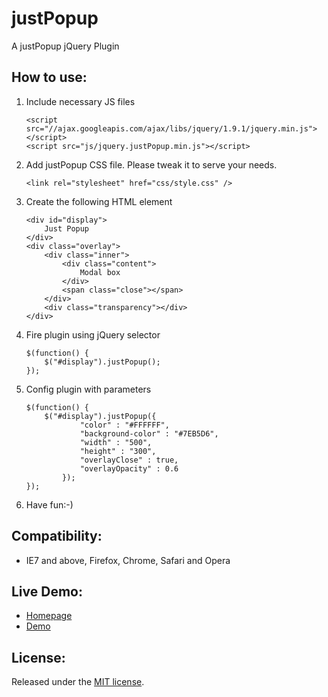 justPopup
===========
A justPopup jQuery Plugin

How to use:
-------------------------

1. Include necessary JS files

	```
	<script src="//ajax.googleapis.com/ajax/libs/jquery/1.9.1/jquery.min.js"></script>
	<script src="js/jquery.justPopup.min.js"></script>
  	```

2. Add justPopup CSS file. Please tweak it to serve your needs.

	```
	<link rel="stylesheet" href="css/style.css" />
	```

3. Create the following HTML element

	```
	<div id="display">
		Just Popup
	</div>
	<div class="overlay">
		<div class="inner">
			<div class="content">
				Modal box
			</div>
			<span class="close"></span>
		</div>
		<div class="transparency"></div>
	</div>
	```

4. Fire plugin using jQuery selector

	```
	$(function() {
		$("#display").justPopup();
	});
	```

5. Config plugin with parameters

    ```
    $(function() {
        $("#display").justPopup({
                "color" : "#FFFFFF",
                "background-color" : "#7EB5D6",
                "width" : "500",
                "height" : "300",
                "overlayClose" : true,
                "overlayOpacity" : 0.6
            });
    });    
    ```
    
6. Have fun:-)


Compatibility:
-------------------------

* IE7 and above, Firefox, Chrome, Safari and Opera
	
Live Demo:
-------------------------

* [Homepage](http://www.geniuscarrier.com)
* [Demo](http://www.geniuscarrier.com/demo/justPopup/justPopup.html)

License:
-------------------------
Released under the [MIT license](http://opensource.org/licenses/MIT).
